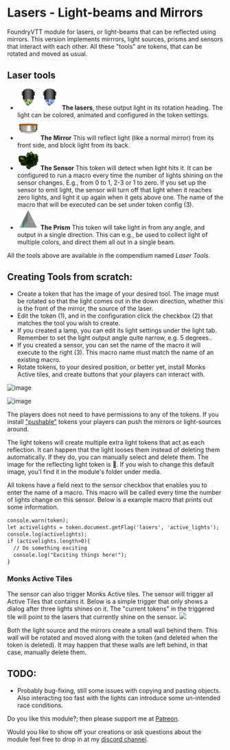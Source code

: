 # Lasers - Light-beams and Mirrors
FoundryVTT module for lasers, or light-beams that can be reflected using mirrors. This version implements mirrrors, light sources, prisms and sensors that interact with each other. All these "tools" are tokens, that can be rotated and moved as usual.

## Laser tools
 * <img src="media/lamp_green.png" height=50><img src="media/lamp_blue.png" height=50> **The lasers**, these output light in its rotation heading. The light can be colored, animated and configured in the token settings.
 * <img src="media/mirror.png" height=50> **The Mirror** This will reflect light (like a normal mirror) from its front side, and block light from its back.
 * <img src="media/crystal.png" height=50> **The Sensor** This token will detect when light hits it. It can be configured to run a macro every time the number of lights shining on the sensor changes. E.g., from 0 to 1, 2-3 or 1 to zero. If you set up the sensor to emit light, the sensor will turn off that light when it reaches zero lights, and light it up again when it gets above one. The name of the macro that will be executed can be set under token config (3).
 * <img src="media/prism.png" height=50> **The Prism** This token will take light in from any angle, and output in a single direction. This can e.g., be used to collect light of multiple colors, and direct them all out in a single beam.

All the tools above are available in the compendium named *Laser Tools*.

## Creating Tools from scratch:
 * Create a token that has the image of your desired tool. The image must be rotated so that the light comes out in the down direction, whether this is the front of the mirror, the source of the laser. 
 * Edit the token (1), and in the configuration click the checkbox (2) that matches the tool you wish to create.
 * If you created a lamp, you can edit its light settings under the light tab. Remember to set the light output angle quite narrow, e.g. 5 degrees..
 * If you created a sensor, you can set the name of the macro it will execute to the right (3). This macro name must match the name of an existing macro.
 * Rotate tokens, to your desired position, or better yet, install Monks Active tiles, and create buttons that your players can interact with.

![image](https://user-images.githubusercontent.com/8543541/162102234-dcc79aef-622d-4a2e-8bff-39c8937f51d5.png)

![image](https://user-images.githubusercontent.com/8543541/161455679-06a1a352-256b-4415-81a1-d44f859087f5.png)


The players does not need to have permissions to any of the tokens. If you install ["pushable"](https://github.com/oOve/pushable) tokens your players can push the mirrors or light-sources around.

The light tokens will create multiple extra light tokens that act as each reflection. It can happen that the light looses them instead of deleting them automatically. If they do, you can manually select and delete them. The image for the reflecting light token is 💢. If you wish to change this default image, you'l find it in the module's folder under media.

All tokens have a field next to the sensor checkbox that enables you to enter the name of a macro. This macro will be called every time the number of lights change on this sensor. Below is a example macro that prints out some information.
```JS
console.warn(token);
let activelights = token.document.getFlag('lasers', 'active_lights');
console.log(activelights);
if (activelights.length>0){
  // Do something exciting
  console.log("Exciting things here!");
}
```
### Monks Active Tiles
The sensor can also trigger Monks Active tiles. The sensor will trigger all Active Tiles that contains it. Below is a simple trigger that only shows a dialog after three lights shines on it. The "current tokens" in the triggered tile will point to the lasers that currently shine on the sensor.
<img src="https://user-images.githubusercontent.com/8543541/162345025-4d970186-a094-4c17-bf1a-c1591a21f7a0.png" width=400>



Both the light source and the mirrors create a small wall behind them. This wall will be rotated and moved along with the token (and deleted when the token is deleted). It may happen that these walls are left behind, in that case, manually delete them.

## TODO:
 * Probably bug-fixing, still some issues with copying and pasting objects. Also interacting too fast with the lights can introduce some un-intended race conditions.


Do you like this module?; then please support me at [Patreon](https://www.patreon.com/drO_o).

Would you like to show off your creations or ask questions about the module feel free to drop in at my [discord channel](https://discord.gg/5CCAhsKFDp). 
